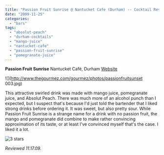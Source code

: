 ```yaml
---
title: "Passion Fruit Sunrise @ Nantucket Cafe (Durham) -- Cocktail Review"
date: "2009-11-25"
categories:
  - "bars"
tags:
  - "absolut-peach"
  - "durham-cocktails"
  - "mango-juice"
  - "nantucket-cafe"
  - "passion-fruit-sunrise"
  - "pomegranate-juice"
---
```


**Passion Fruit Sunrise** Nantucket Café, Durham [Website](http://www.nantucketgrill.com/fayetteville.htm)

![](http://www.thegourmez.com/gourmez/photos/passionfruitsunset 003.jpg)

This attractive swirled drink was made with mango juice, pomegranate juice, and Absolut Peach. There was much more of an alcohol punch than I expected, but I suspect that's because I'd just told the bartender that I liked strong drinks before ordering it. It was sweet, but also pretty sour. While Passion Fruit Sunrise is a strange name for a drink with no passion fruit, the mango and pomegranate did combine to make rather convincing approximation of its taste, or at least I've convinced myself that's the case. I liked it a lot.




<div class="caption">

![3 stars](http://s3.amazonaws.com/thegourmez-wpmedia/2009/02/rating_avocado1.gif "rating_avocado1")</div>


_Reviewed 11.17.09._

